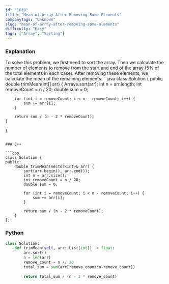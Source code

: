 ```yaml
---
id: "1619"
title: "Mean of Array After Removing Some Elements"
companyTags: "Unknown"
slug: "mean-of-array-after-removing-some-elements"
difficulty: "Easy"
tags: ["Array", "Sorting"]
---
```


### Explanation

To solve this problem, we first need to sort the array. Then we calculate the number of elements to remove from the start and end of the array (5% of the total elements in each case). After removing these elements, we calculate the mean of the remaining elements.```java
class Solution {
    public double trimMean(int[] arr) {
        Arrays.sort(arr);
        int n = arr.length;
        int removeCount = n / 20;
        double sum = 0;
        
        for (int i = removeCount; i < n - removeCount; i++) {
            sum += arr[i];
        }
        
        return sum / (n - 2 * removeCount);
    }
}
```

### C++

```cpp
class Solution {
public:
    double trimMean(vector<int>& arr) {
        sort(arr.begin(), arr.end());
        int n = arr.size();
        int removeCount = n / 20;
        double sum = 0;
        
        for (int i = removeCount; i < n - removeCount; i++) {
            sum += arr[i];
        }
        
        return sum / (n - 2 * removeCount);
    }
};
```

### Python

```python
class Solution:
    def trimMean(self, arr: List[int]) -> float:
        arr.sort()
        n = len(arr)
        remove_count = n // 20
        total_sum = sum(arr[remove_count:n-remove_count])
        
        return total_sum / (n - 2 * remove_count)
```
